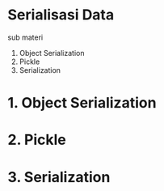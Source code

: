 # Serialisasi Data
sub materi
1. Object Serialization
2. Pickle
3. Serialization

# 1. Object Serialization 
# 2. Pickle
# 3. Serialization
